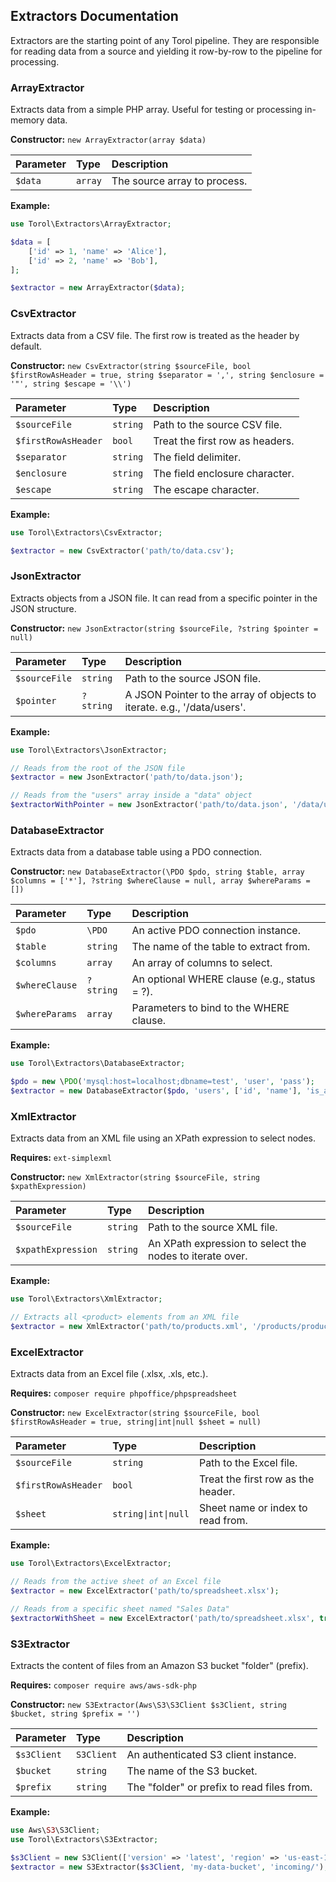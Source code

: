 ## Extractors Documentation

Extractors are the starting point of any Torol pipeline. They are responsible for reading data from a source and yielding it row-by-row to the pipeline for processing.

### ArrayExtractor

Extracts data from a simple PHP array. Useful for testing or processing in-memory data.

**Constructor:** `new ArrayExtractor(array $data)`

| Parameter | Type    | Description              |
| :-------- | :------ | :----------------------- |
| `$data`   | `array` | The source array to process. |

**Example:**
```php
use Torol\Extractors\ArrayExtractor;

$data = [
    ['id' => 1, 'name' => 'Alice'],
    ['id' => 2, 'name' => 'Bob'],
];

$extractor = new ArrayExtractor($data);
```

### CsvExtractor

Extracts data from a CSV file. The first row is treated as the header by default.

**Constructor:** `new CsvExtractor(string $sourceFile, bool $firstRowAsHeader = true, string $separator = ',', string $enclosure = '"', string $escape = '\\')`

| Parameter | Type | Description |
| :-------- | :--- | :---------- |
| `$sourceFile` | `string` | Path to the source CSV file. |
| `$firstRowAsHeader` | `bool` | Treat the first row as headers. |
| `$separator` | `string` | The field delimiter. |
| `$enclosure` | `string` | The field enclosure character. |
| `$escape` | `string` | The escape character. |

**Example:**
```php
use Torol\Extractors\CsvExtractor;

$extractor = new CsvExtractor('path/to/data.csv');
```

### JsonExtractor

Extracts objects from a JSON file. It can read from a specific pointer in the JSON structure.

**Constructor:** `new JsonExtractor(string $sourceFile, ?string $pointer = null)`

| Parameter | Type | Description |
| :-------- | :--- | :---------- |
| `$sourceFile` | `string` | Path to the source JSON file. |
| `$pointer` | `?string` | A JSON Pointer to the array of objects to iterate. e.g., '/data/users'. |

**Example:**
```php
use Torol\Extractors\JsonExtractor;

// Reads from the root of the JSON file
$extractor = new JsonExtractor('path/to/data.json');

// Reads from the "users" array inside a "data" object
$extractorWithPointer = new JsonExtractor('path/to/data.json', '/data/users');
```

### DatabaseExtractor

Extracts data from a database table using a PDO connection.

**Constructor:** `new DatabaseExtractor(\PDO $pdo, string $table, array $columns = ['*'], ?string $whereClause = null, array $whereParams = [])`

| Parameter | Type | Description |
| :-------- | :--- | :---------- |
| `$pdo` | `\PDO` | An active PDO connection instance. |
| `$table` | `string` | The name of the table to extract from. |
| `$columns` | `array` | An array of columns to select. |
| `$whereClause` | `?string` | An optional WHERE clause (e.g., status = ?). |
| `$whereParams` | `array` | Parameters to bind to the WHERE clause. |

**Example:**
```php
use Torol\Extractors\DatabaseExtractor;

$pdo = new \PDO('mysql:host=localhost;dbname=test', 'user', 'pass');
$extractor = new DatabaseExtractor($pdo, 'users', ['id', 'name'], 'is_active = ?', [1]);
```

### XmlExtractor

Extracts data from an XML file using an XPath expression to select nodes.

**Requires:** `ext-simplexml`

**Constructor:** `new XmlExtractor(string $sourceFile, string $xpathExpression)`

| Parameter | Type | Description |
| :-------- | :--- | :---------- |
| `$sourceFile` | `string` | Path to the source XML file. |
| `$xpathExpression` | `string` | An XPath expression to select the nodes to iterate over. |

**Example:**
```php
use Torol\Extractors\XmlExtractor;

// Extracts all <product> elements from an XML file
$extractor = new XmlExtractor('path/to/products.xml', '/products/product');
```

### ExcelExtractor

Extracts data from an Excel file (.xlsx, .xls, etc.).

**Requires:** `composer require phpoffice/phpspreadsheet`

**Constructor:** `new ExcelExtractor(string $sourceFile, bool $firstRowAsHeader = true, string|int|null $sheet = null)`

| Parameter | Type | Description |
| :-------- | :--- | :---------- |
| `$sourceFile` | `string` | Path to the Excel file. |
| `$firstRowAsHeader` | `bool` | Treat the first row as the header. |
| `$sheet` | `string\|int\|null` | Sheet name or index to read from. |

**Example:**
```php
use Torol\Extractors\ExcelExtractor;

// Reads from the active sheet of an Excel file
$extractor = new ExcelExtractor('path/to/spreadsheet.xlsx');

// Reads from a specific sheet named "Sales Data"
$extractorWithSheet = new ExcelExtractor('path/to/spreadsheet.xlsx', true, 'Sales Data');
```

### S3Extractor

Extracts the content of files from an Amazon S3 bucket "folder" (prefix).

**Requires:** `composer require aws/aws-sdk-php`

**Constructor:** `new S3Extractor(Aws\S3\S3Client $s3Client, string $bucket, string $prefix = '')`

| Parameter | Type | Description |
| :-------- | :--- | :---------- |
| `$s3Client` | `S3Client` | An authenticated S3 client instance. |
| `$bucket` | `string` | The name of the S3 bucket. |
| `$prefix` | `string` | The "folder" or prefix to read files from. |

**Example:**
```php
use Aws\S3\S3Client;
use Torol\Extractors\S3Extractor;

$s3Client = new S3Client(['version' => 'latest', 'region' => 'us-east-1']);
$extractor = new S3Extractor($s3Client, 'my-data-bucket', 'incoming/');
```
